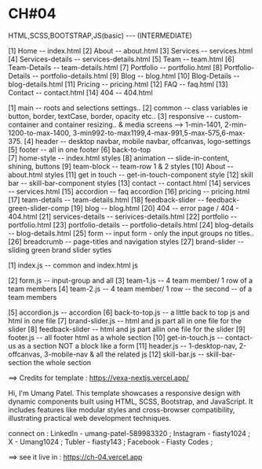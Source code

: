 # CH#04

HTML,SCSS,BOOTSTRAP,JS(basic) --- (INTERMEDIATE)

<!-- !-- Site Navigations -- -->

<!-- * Page Count -->

[1] Home -- index.html
[2] About -- about.html
[3] Services -- services.html
[4] Services-details -- services-details.html
[5] Team -- team.html
[6] Team-Details -- team-details.html
[7] Portfolio -- portfolio.html
[8] Portfolio-Details -- portfolio-details.html
[9] Blog -- blog.html
[10] Blog-Details -- blog-details.html
[11] Pricing -- pricing.html
[12] FAQ -- faq.html
[13] Contact -- contact.html
[14] 404 -- 404.html

<!-- * Scss and css files count -->

[1]  main  -- roots and selections settings..
[2]  common  -- class variables ie button, border, textCase, border, opacity etc..
[3]  responsive  -- custom-container and container resizing.. & media screens --> 1-min-1401, 2-min-1200-to-max-1400, 3-min992-to-max1199,4-max-991,5-max-575,6-max-375.
[4]  header -- desktop navbar, mobile navbar, offcanvas, logo-settings
[5]  footer -- all in one footer
[6]  back-to-top  
[7]  home-style -- index.html styles
[8]  animation  -- slide-in-content, shining, buttons
[9]  team-block -- team-row 1 & 2 styles
[10] About -- about.html styles
[11] get in touch  -- get-in-touch-component style
[12] skill bar -- skill-bar-component styles
[13] contact -- contact.html
[14] services  -- services.html
[15] accordion  -- faq accordion
[16] pricing  --  pricing.html
[17] team-details  -- team-details.html
[18] feedback-slider  -- feedback-green-slider-comp
[19] blog  -- blog.html
[20] 404  -- error page / 404 - 404.html
[21] services-details  -- serivices-details.html
[22] portfolio  -- portfolio.html
[23] portfolio-details -- portfolio-details.html
[24] blog-details  -- blog-details.html
[25] form  -- input form - only the input groups no titles..
[26] breadcrumb  -- page-titles and navigation styles
[27] brand-slider  -- sliding green brand slider sytles
  
<!-- * Js files -> components and blocks -->

<!--  ? Js directories -->
[1] index.js -- common and index.html js

<!-- ? blocks-components |Dynamic HTML Insertion using JavaScript| -->
[2] form.js --  input-group and all 
[3] team-1.js -- 4 team member/ 1 row of a team members
[4] team-2.js -- 4 team member/ 1 row -- the second --  of a team members

<!-- ? section-components |Dynamic HTML Insertion using JavaScript| -->
[5]  accordion.js -- accordion 
[6]  back-to-top.js -- a little back to top js and html in one file
[7]  brand-slider.js -- html and js part all in one file for the slider
[8]  feedback-slider -- html and js part allin one file for the slider
[9]  footer.js -- all footer html as a whole section
[10]  get-in-touch.js -- contact-us as a section NOT a block like a form
[11]  header.js -- 1-desktop-nav, 2-offcanvas, 3-mobile-nav & all the related js
[12]  skill-bar.js -- skill-bar-section the whole section 




==> Credits for template : https://vexa-nextjs.vercel.app/  <!--! --->



<!-- ! ==> Developer's Note -->

Hi, I'm Umang Patel. This template showcases a responsive design with dynamic components built using HTML, SCSS, Bootstrap, and JavaScript. It includes features like modular styles and cross-browser compatibility, illustrating practical web development techniques.


connect on :
LinkedIn  - umang-patel-589983320 ;
Instagram - fiasty1024 ;
X - Umang1024 ;
Tubler - fiasty143 ;
Facebook - Fiasty Codes  ;

==> see it live in : https://ch-04.vercel.app

